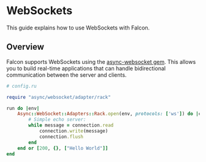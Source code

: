 # WebSockets

This guide explains how to use WebSockets with Falcon.

## Overview

Falcon supports WebSockets using the [async-websocket gem](https://github.com/socketry/async-websocket). This allows you to build real-time applications that can handle bidirectional communication between the server and clients.

~~~ruby
# config.ru

require "async/websocket/adapter/rack"

run do |env|
	Async::WebSocket::Adapters::Rack.open(env, protocols: ['ws']) do |connection|
		# Simple echo server:
		while message = connection.read
			connection.write(message)
			connection.flush
		end
	end or [200, {}, ["Hello World"]]
end
~~~
